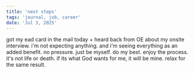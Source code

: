 ```yaml
---
title: 'next steps'
tags: 'journal, job, career'
date: 'Jul 3, 2025'
---
```


got my ead card in the mail today + heard back from OE about my onsite interview. i'm not expecting anything. and i'm seeing everything as an added benefit. no pressure. just be myself. do my best. enjoy the process. it's not life or death. if its what God wants for me, it will be mine. relax for the same result.
